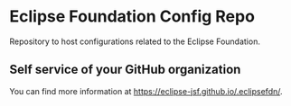 # Eclipse Foundation Config Repo

Repository to host configurations related to the Eclipse Foundation.

## Self service of your GitHub organization

You can find more information at <https://eclipse-jsf.github.io/.eclipsefdn/>.
